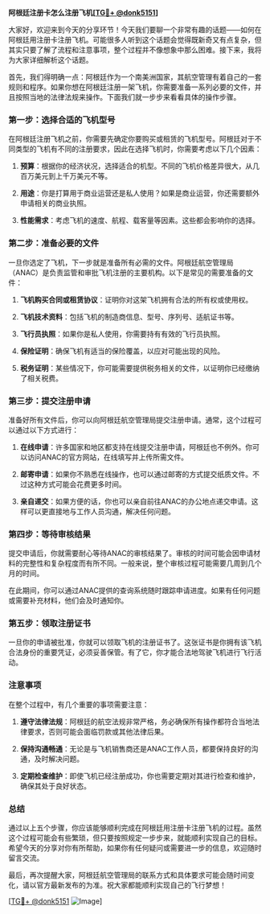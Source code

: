 **阿根廷注册卡怎么注册飞机[[TG💪+ @donk5151](https://t.me/s/donk5151)]**

大家好，欢迎来到今天的分享环节！今天我们要聊一个非常有趣的话题——如何在阿根廷用注册卡注册飞机。可能很多人听到这个话题会觉得既新奇又有点复杂，但其实只要了解了流程和注意事项，整个过程并不像想象中那么困难。接下来，我将为大家详细解析这个话题。

首先，我们得明确一点：阿根廷作为一个南美洲国家，其航空管理有着自己的一套规则和程序。如果你想在阿根廷注册一架飞机，你需要准备一系列必要的文件，并且按照当地的法律法规来操作。下面我们就一步步来看看具体的操作步骤。

### 第一步：选择合适的飞机型号

在阿根廷注册飞机之前，你需要先确定你要购买或租赁的飞机型号。阿根廷对于不同类型的飞机有不同的注册要求，因此在选择飞机时，你需要考虑以下几个因素：

1. **预算**：根据你的经济状况，选择适合的机型。不同的飞机价格差异很大，从几百万美元到上千万美元不等。
   
2. **用途**：你是打算用于商业运营还是私人使用？如果是商业运营，你还需要额外申请相关的商业执照。

3. **性能需求**：考虑飞机的速度、航程、载客量等因素。这些都会影响你的选择。

### 第二步：准备必要的文件

一旦你选定了飞机，下一步就是准备所有必需的文件。阿根廷航空管理局（ANAC）是负责监管和审批飞机注册的主要机构。以下是常见的需要准备的文件：

1. **飞机购买合同或租赁协议**：证明你对这架飞机拥有合法的所有权或使用权。

2. **飞机技术资料**：包括飞机的制造商信息、型号、序列号、适航证书等。

3. **飞行员执照**：如果你是私人使用，你需要持有有效的飞行员执照。

4. **保险证明**：确保飞机有适当的保险覆盖，以应对可能出现的风险。

5. **税务证明**：某些情况下，你可能需要提供税务相关的文件，以证明你已经缴纳了相关税费。

### 第三步：提交注册申请

准备好所有文件后，你可以向阿根廷航空管理局提交注册申请。通常，这个过程可以通过以下方式进行：

1. **在线申请**：许多国家和地区都支持在线提交注册申请，阿根廷也不例外。你可以访问ANAC的官方网站，在线填写并上传所需文件。

2. **邮寄申请**：如果你不熟悉在线操作，也可以通过邮寄的方式提交纸质文件。不过这种方式可能会花费更多时间。

3. **亲自递交**：如果方便的话，你也可以亲自前往ANAC的办公地点递交申请。这样可以更直接地与工作人员沟通，解决任何问题。

### 第四步：等待审核结果

提交申请后，你就需要耐心等待ANAC的审核结果了。审核的时间可能会因申请材料的完整性和复杂程度而有所不同。一般来说，整个审核过程可能需要几周到几个月的时间。

在此期间，你可以通过ANAC提供的查询系统随时跟踪申请进度。如果有任何问题或需要补充材料，他们会及时通知你。

### 第五步：领取注册证书

一旦你的申请被批准，你就可以领取飞机的注册证书了。这张证书是你拥有该飞机合法身份的重要凭证，必须妥善保管。有了它，你才能合法地驾驶飞机进行飞行活动。

### 注意事项

在整个过程中，有几个重要的事项需要注意：

1. **遵守法律法规**：阿根廷的航空法规非常严格，务必确保所有操作都符合当地法律要求，否则可能会面临罚款或其他法律后果。

2. **保持沟通畅通**：无论是与飞机销售商还是ANAC工作人员，都要保持良好的沟通，及时解决问题。

3. **定期检查维护**：即使飞机已经注册成功，你也需要定期对其进行检查和维护，确保其处于良好状态。

### 总结

通过以上五个步骤，你应该能够顺利完成在阿根廷用注册卡注册飞机的过程。虽然这个过程可能会有些繁琐，但只要按照规定一步步来，就能顺利实现自己的目标。希望今天的分享对你有所帮助，如果你有任何疑问或需要进一步的信息，欢迎随时留言交流。

最后，再次提醒大家，阿根廷航空管理局的联系方式和具体要求可能会随时间变化，请以官方最新发布的为准。祝大家都能顺利实现自己的飞行梦想！

[[TG💪+ @donk5151](https://t.me/s/donk5151) ![Image](https://i.postimg.cc/rwNCRYN7/Snipaste-2025-04-30-17-27-05.png)]